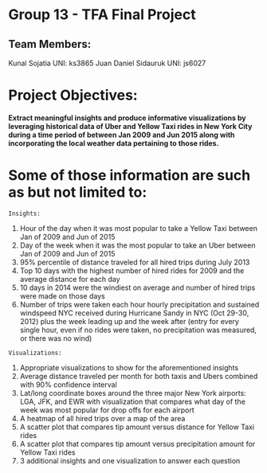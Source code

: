 # Group 13 - TFA Final Project

## Team Members:
Kunal Sojatia UNI: ks3865
Juan Daniel Sidauruk UNI: js6027


# Project Objectives: 
#### Extract meaningful insights and produce informative visualizations by leveraging historical data of Uber and Yellow Taxi rides in New York City during a time period of between Jan 2009 and Jun 2015 along with incorporating the local weather data pertaining to those rides. 
# Some of those information are such as but not limited to:

`Insights:` 
1. Hour of the day when it was most popular to take a Yellow Taxi between Jan of 2009 and Jun of 2015
2. Day of the week when it was the most popular to take an Uber between Jan of 2009 and Jun of 2015
3. 95% percentile of distance traveled for all hired trips during July 2013
4. Top 10 days with the highest number of hired rides for 2009 and the average distance for each day
5. 10 days in 2014 were the windiest on average and number of hired trips were made on those days
6. Number of trips were taken each hour hourly precipitation and sustained windspeed NYC received during Hurricane Sandy in NYC (Oct 29-30, 2012) plus the week leading up and the week after (entry for every single hour, even if no rides were taken, no precipitation was measured, or there was no wind)
    

`Visualizations:` 

1. Appropriate visualizations to show for the aforementioned insights
2. Average distance traveled per month for both taxis and Ubers combined with 90% confidence interval 
3. Lat/long coordinate boxes around the three major New York airports: LGA, JFK, and EWR with visualization that compares what day of the week was most popular for drop offs for each airport
4. A heatmap of all hired trips over a map of the area
5. A scatter plot that compares tip amount versus distance for Yellow Taxi rides
6. A scatter plot that compares tip amount versus precipitation amount for Yellow Taxi rides
7. 3 additional insights and one visualization to answer each question